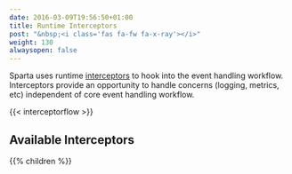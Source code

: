 ```yaml
---
date: 2016-03-09T19:56:50+01:00
title: Runtime Interceptors
post: "&nbsp;<i class='fas fa-fw fa-x-ray'></i>"
weight: 130
alwaysopen: false
---
```


Sparta uses runtime [interceptors](https://godoc.org/github.com/mweagle/Sparta#LambdaEventInterceptors) to hook into
the event handling workflow. Interceptors provide an opportunity to handle concerns (logging, metrics, etc) independent
of core event handling workflow.

{{< interceptorflow >}}

## Available Interceptors

{{% children %}}